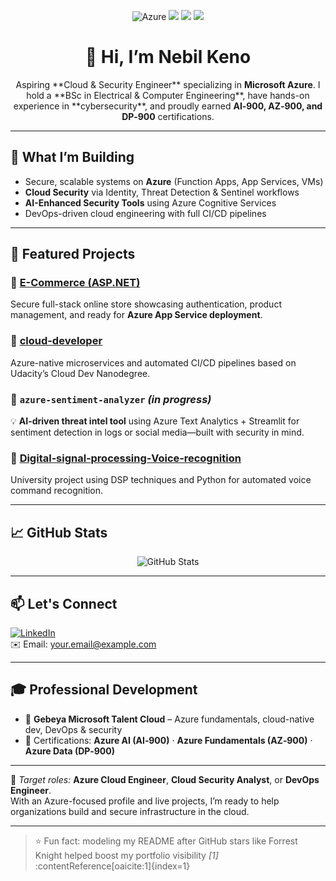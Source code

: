 
<p align="center">
  <img src="https://img.shields.io/badge/Illustration-Azure-0078D4?logo=microsoft-azure&logoColor=white" alt="Azure"/>
  <img src="https://img.shields.io/badge/Role-Cloud%20&%20Security%20Engineer-blue"/>
  <img src="https://img.shields.io/badge/Degree-BSc%20Elect.%20&%20Comp.%20Eng.-f0db4f"/>
  <img src="https://img.shields.io/badge/Certifications-AI‑900%20AZ‑900%20DP‑900-yellowgreen"/>
</p>

<h1 align="center">👋 Hi, I’m Nebil Keno</h1>

<p align="center">
Aspiring **Cloud & Security Engineer** specializing in <b>Microsoft Azure</b>.  
I hold a **BSc in Electrical & Computer Engineering**, have hands-on experience in **cybersecurity**, and proudly earned <b>AI‑900, AZ‑900, and DP‑900</b> certifications.
</p>

---

## 🎯 What I’m Building

- Secure, scalable systems on **Azure** (Function Apps, App Services, VMs)  
- **Cloud Security** via Identity, Threat Detection & Sentinel workflows  
- **AI-Enhanced Security Tools** using Azure Cognitive Services  
- DevOps-driven cloud engineering with full CI/CD pipelines

---

## 🚀 Featured Projects

### 🔹 [E-Commerce (ASP.NET)](https://github.com/Nebil1/E-Commerce)  
Secure full-stack online store showcasing authentication, product management, and ready for **Azure App Service deployment**.

### 🔹 [cloud-developer](https://github.com/Nebil1/cloud-developer)  
Azure-native microservices and automated CI/CD pipelines based on Udacity’s Cloud Dev Nanodegree.

### 🔹 `azure-sentiment-analyzer` *(in progress)*  
💡 **AI-driven threat intel tool** using Azure Text Analytics + Streamlit for sentiment detection in logs or social media—built with security in mind.

### 🔹 [Digital‑signal‑processing‑Voice‑recognition](https://github.com/Nebil1/Digital-signal-processing-Voice-recognition)  
University project using DSP techniques and Python for automated voice command recognition.

---

## 📈 GitHub Stats

<!-- GitHub Readme Stats: show streaks, commits, languages -->
<p align="center">
  <img src="https://github-readme-stats.vercel.app/api?username=Nebil1&show_icons=true&theme=radical" alt="GitHub Stats"/>
</p>

---

## 📫 Let's Connect

[![LinkedIn](https://img.shields.io/badge/LinkedIn-Nebil%20Keno-blue?logo=linkedin)](https://linkedin.com/in/yourprofile)  
✉️ Email: your.email@example.com

---

## 🎓 Professional Development

- 🎯 **Gebeya Microsoft Talent Cloud** – Azure fundamentals, cloud-native dev, DevOps & security  
- 🏅 Certifications: **Azure AI (AI‑900)** · **Azure Fundamentals (AZ‑900)** · **Azure Data (DP‑900)**  

---

📌 *Target roles:* **Azure Cloud Engineer**, **Cloud Security Analyst**, or **DevOps Engineer**.  
With an Azure-focused profile and live projects, I’m ready to help organizations build and secure infrastructure in the cloud.

---

> ⭐ Fun fact: modeling my README after GitHub stars like Forrest Knight helped boost my portfolio visibility *[1]* :contentReference[oaicite:1]{index=1}  

